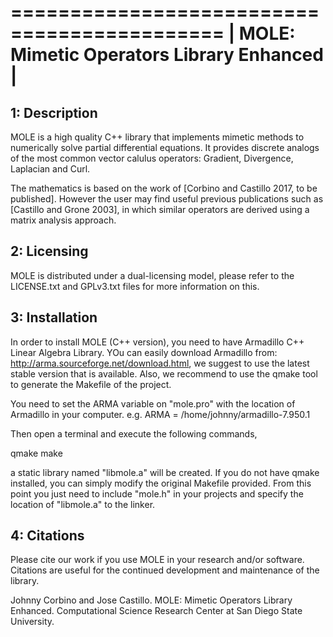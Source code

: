 ============================================
| MOLE: Mimetic Operators Library Enhanced |
============================================


1: Description
--------------

MOLE is a high quality C++ library that implements mimetic methods to 
numerically solve partial differential equations. It provides discrete 
analogs of the most common vector calulus operators: Gradient, 
Divergence, Laplacian and Curl.

The mathematics is based on the work of [Corbino and Castillo 2017, 
to be published]. However the user may find useful previous publications 
such as [Castillo and Grone 2003], in which similar operators are 
derived using a matrix analysis approach.


2: Licensing
------------

MOLE is distributed under a dual-licensing model, please refer to the 
LICENSE.txt and GPLv3.txt files for more information on this.


3: Installation
---------------

In order to install MOLE (C++ version), you need to have Armadillo C++ 
Linear Algebra Library. YOu can easily download Armadillo from: 
<http://arma.sourceforge.net/download.html>, we suggest to use the 
latest stable version that is available. Also, we recommend to use 
the qmake tool to generate the Makefile of the project.

You need to set the ARMA variable on "mole.pro" with the location of 
Armadillo in your computer. e.g. ARMA = /home/johnny/armadillo-7.950.1

Then open a terminal and execute the following commands,

qmake
make

a static library named "libmole.a" will be created.
If you do not have qmake installed, you can simply modify the original 
Makefile provided. From this point you just need to include "mole.h" 
in your projects and specify the location of "libmole.a" to the linker.


4: Citations
------------

Please cite our work if you use MOLE in your research and/or software. 
Citations are useful for the continued development and maintenance of 
the library.

  Johnny Corbino and Jose Castillo.
  MOLE: Mimetic Operators Library Enhanced.
  Computational Science Research Center at San Diego State University.
